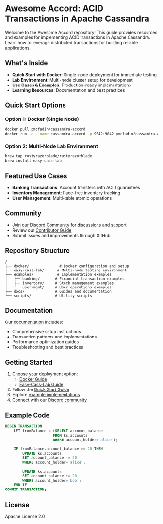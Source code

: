 # Awesome Accord: ACID Transactions in Apache Cassandra

Welcome to the Awesome Accord repository! This guide provides resources and examples for implementing ACID transactions in Apache Cassandra. Learn how to leverage distributed transactions for building reliable applications.

## What's Inside

- **Quick Start with Docker**: Single-node deployment for immediate testing
- **Lab Environment**: Multi-node cluster setup for development
- **Use Cases & Examples**: Production-ready implementations
- **Learning Resources**: Documentation and best practices

## Quick Start Options

### Option 1: Docker (Single Node)
```bash
docker pull pmcfadin/cassandra-accord
docker run -d --name cassandra-accord -p 9042:9042 pmcfadin/cassandra-accord
```

### Option 2: Multi-Node Lab Environment
```bash
brew tap rustyrazorblade/rustyrazorblade
brew install easy-cass-lab
```

## Featured Use Cases

- **Banking Transactions**: Account transfers with ACID guarantees
- **Inventory Management**: Race-free inventory tracking
- **User Management**: Multi-table atomic operations

## Community

- [Join our Discord Community](https://discord.gg/GrRCajJqmQ) for discussions and support
- Review our [Contributor Guide](./CONTRIBUTING.md)
- Submit issues and improvements through GitHub

## Repository Structure

```
/
├── docker/              # Docker configuration and setup
├── easy-cass-lab/      # Multi-node testing environment
├── examples/           # Implementation examples
│   ├── banking/       # Financial transaction examples
│   ├── inventory/     # Stock management examples
│   └── user-mgmt/     # User operations examples
├── docs/              # Guides and documentation
└── scripts/           # Utility scripts
```

## Documentation

Our [documentation](./docs/README.md) includes:
- Comprehensive setup instructions
- Transaction patterns and implementations
- Performance optimization guides
- Troubleshooting and best practices

## Getting Started

1. Choose your deployment option:
   - [Docker Guide](./docker/README.md)
   - [Easy-Cass-Lab Guide](./easy-cass-lab/README.md)
2. Follow the [Quick Start Guide](./docs/quickstart.md)
3. Explore [example implementations](./examples/)
4. Connect with our [Discord community](https://discord.gg/GrRCajJqmQ)

## Example Code

```sql
BEGIN TRANSACTION
    LET fromBalance = (SELECT account_balance 
                      FROM ks.accounts 
                      WHERE account_holder='alice');
    
    IF fromBalance.account_balance >= 20 THEN
        UPDATE ks.accounts 
        SET account_balance -= 20 
        WHERE account_holder='alice';
        
        UPDATE ks.accounts 
        SET account_balance += 20 
        WHERE account_holder='bob';
    END IF
COMMIT TRANSACTION;
```

## License

Apache License 2.0